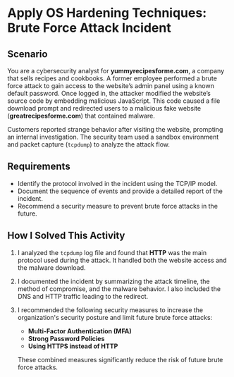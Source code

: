 # Apply OS Hardening Techniques: Brute Force Attack Incident

## Scenario

You are a cybersecurity analyst for **yummyrecipesforme.com**, a company that sells recipes and cookbooks. A former employee performed a brute force attack to gain access to the website’s admin panel using a known default password. Once logged in, the attacker modified the website’s source code by embedding malicious JavaScript. This code caused a file download prompt and redirected users to a malicious fake website (**greatrecipesforme.com**) that contained malware.

Customers reported strange behavior after visiting the website, prompting an internal investigation. The security team used a sandbox environment and packet capture (`tcpdump`) to analyze the attack flow.

## Requirements

- Identify the protocol involved in the incident using the TCP/IP model.
- Document the sequence of events and provide a detailed report of the incident.
- Recommend a security measure to prevent brute force attacks in the future.

## How I Solved This Activity

1. I analyzed the `tcpdump` log file and found that **HTTP** was the main protocol used during the attack. It handled both the website access and the malware download.
2. I documented the incident by summarizing the attack timeline, the method of compromise, and the malware behavior. I also included the DNS and HTTP traffic leading to the redirect.
3. I recommended the following security measures to increase the organization's security posture and limit future brute force attacks:

   - **Multi-Factor Authentication (MFA)** 
   - **Strong Password Policies** 
   - **Using HTTPS instead of HTTP** 

   These combined measures significantly reduce the risk of future brute force attacks.
